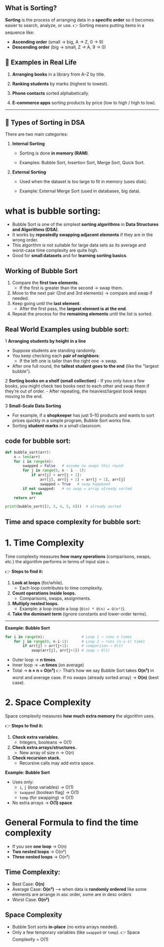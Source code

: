 ## What is Sorting?
**Sorting** is the process of arranging data in a **specific order** so it becomes easier to search, analyze, or use.
👉 Sorting means putting items in a sequence like:
- **Ascending order** (small → big, A → Z, 0 → 9)
- **Descending order** (big → small, Z → A, 9 → 0)
## 🔹 Examples in Real Life

1. **Arranging books** in a library from A–Z by title.
    
2. **Ranking students** by marks (highest to lowest).
    
3. **Phone contacts** sorted alphabetically.
    
4. **E-commerce apps** sorting products by price (low to high / high to low).
    

---

## 🔹 Types of Sorting in DSA

There are two main categories:

1. **Internal Sorting**
    
    - Sorting is done **in memory (RAM)**.
        
    - Examples: Bubble Sort, Insertion Sort, Merge Sort, Quick Sort.
        
2. **External Sorting**
    
    - Used when the dataset is too large to fit in memory (uses disk).
        
    - Example: External Merge Sort (used in databases, big data).
# what is bubble sorting:

- Bubble Sort is one of the simplest **sorting algorithms** in **Data Structures and Algorithms (DSA)**.
- It works by **repeatedly swapping adjacent elements** if they are in the wrong order.
- This algorithm is not suitable for large data sets as its average and worst-case time complexity are quite high.
- Good for **small datasets** and for **learning sorting basics**.

## Working of Bubble Sort

1. Compare the **first two elements**.
    - If the first is greater than the second → swap them.    
2. Move to the next pair (2nd and 3rd elements) → compare and swap if needed.
3. Keep going until the **last element**.
    - After the first pass, the **largest element is at the end**.   
4. Repeat the process for the **remaining elements** until the list is sorted.

## Real World Examples using bubble sort:

   1 **Arranging students by height in a line**
- Suppose students are standing randomly.
- You keep checking each **pair of neighbors**:
    - If the left one is taller than the right one → swap.   
- After one full round, the **tallest student goes to the end** (like the "largest bubble").

 2 **Sorting books on a shelf (small collection)**
    - If you only have a few books, you might check two books next to each other and swap them if they’re out of order.
    - After repeating, the heaviest/largest book keeps moving to the end.

 3 **Small-Scale Data Sorting**
- For example, if a **shopkeeper** has just 5–10 products and wants to sort prices quickly in a simple program, Bubble Sort works fine.
- Sorting **student marks** in a small classroom.


## code for bubble sort:
```python
def bubble_sort(arr):
    n = len(arr)
    for i in range(n):
        swapped = False   # assume no swaps this round
        for j in range(0, n - i - 1):
            if arr[j] > arr[j + 1]:
                arr[j], arr[j + 1] = arr[j + 1], arr[j]
                swapped = True   # swap happened
        if not swapped:   # no swap = array already sorted
            break
    return arr

print(bubble_sort([2, 3, 4, 5, 6]))  # already sorted

```

## Time and space complexity for bubble sort:
# 1. Time Complexity

Time complexity measures **how many operations** (comparisons, swaps, etc.) the algorithm performs in terms of input size `n`.

👉 **Steps to find it:**

1. **Look at loops** (for/while).
    - Each loop contributes to time complexity.
2. **Count operations inside loops.**
    - Comparisons, swaps, assignments.
3. **Multiply nested loops.**
    - Example: a loop inside a loop (`O(n) * O(n) = O(n²)`).
4. **Take the dominant term** (ignore constants and lower-order terms).
---

**Example: Bubble Sort**
```python
for i in range(n):                 # Loop 1 → runs n times
    for j in range(0, n-i-1):      # Loop 2 → runs (n-i-1) times
        if arr[j] > arr[j+1]:      # comparison → O(1)
            swap(arr[j], arr[j+1]) # swap → O(1)

```
- Outer loop → **n times**
- Inner loop → ~**n times** (on average)
- Total → **n × n = O(n²)**
👉 That’s how we say Bubble Sort takes **O(n²)** in worst and average case.
	If no swaps (already sorted array) → **O(n)** (best case).
# 2. Space Complexity

Space complexity measures **how much extra memory** the algorithm uses.

👉 **Steps to find it:**
1. **Check extra variables.**
    - Integers, booleans → O(1)
2. **Check extra arrays/structures.**
    - New array of size n → O(n)
3. **Check recursion stack.**
    - Recursive calls may add extra space.

 **Example: Bubble Sort**
- Uses only:
    - `i`, `j` (loop variables) → O(1)
    - `swapped` (boolean flag) → O(1)
    - `temp` (for swapping) → O(1)
- No extra arrays → **O(1) space**
#  General Formula to find the time complexity

- If you see **one loop** → O(n)
- **Two nested loops** → O(n²)
- **Three nested loops** → O(n³)
## Time Complexity:
- Best Case: **O(n)**
- Average Case: **O(n²)** --> when data is **randomly ordered** like some elements are arrange in asc order, some are in desc orders
- Worst Case: **O(n²)**
## Space Complexity
- Bubble Sort sorts **in-place** (no extra arrays needed).
- Only a few temporary variables (like `swapped` or `temp`).
👉 Space Complexity = O(1)

